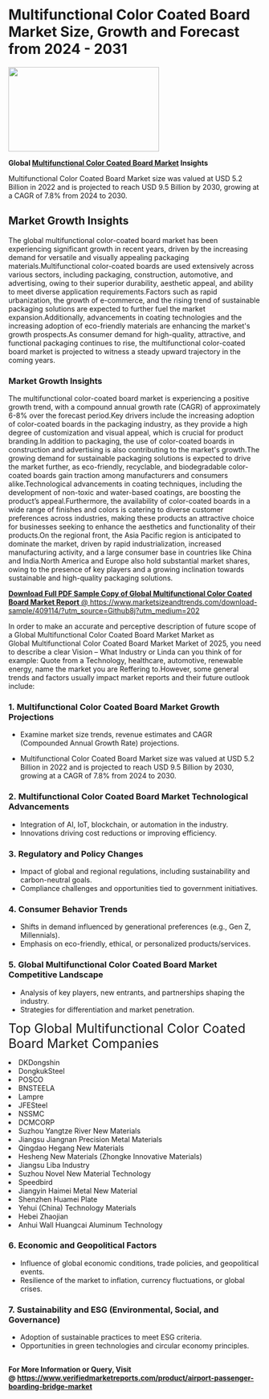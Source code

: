 <H1>Multifunctional Color Coated Board Market Size, Growth and Forecast from 2024 - 2031</H1><img class="aligncenter size-medium wp-image-584254" src="https://thirdeyenews.in/wp-content/uploads/2024/09/Global-Market-Research-300x168.jpeg" alt="" width="300" height="168" /><p><strong>Global&nbsp;<a href="https://www.marketsizeandtrends.com/download-sample/409114/?utm_source=Github8j?utm_medium=202">Multifunctional Color Coated Board Market</a> Insights</strong></p><p>Multifunctional Color Coated Board Market size was valued at USD 5.2 Billion in 2022 and is projected to reach USD 9.5 Billion by 2030, growing at a CAGR of 7.8% from 2024 to 2030.</p><p><h2>Market Growth Insights</h2> <p>The global multifunctional color-coated board market has been experiencing significant growth in recent years, driven by the increasing demand for versatile and visually appealing packaging materials.Multifunctional color-coated boards are used extensively across various sectors, including packaging, construction, automotive, and advertising, owing to their superior durability, aesthetic appeal, and ability to meet diverse application requirements.Factors such as rapid urbanization, the growth of e-commerce, and the rising trend of sustainable packaging solutions are expected to further fuel the market expansion.Additionally, advancements in coating technologies and the increasing adoption of eco-friendly materials are enhancing the market's growth prospects.As consumer demand for high-quality, attractive, and functional packaging continues to rise, the multifunctional color-coated board market is projected to witness a steady upward trajectory in the coming years.</p> <p><a href="#"></a></p> <h3>Market Growth Insights</h3> <p>The multifunctional color-coated board market is experiencing a positive growth trend, with a compound annual growth rate (CAGR) of approximately 6-8% over the forecast period.Key drivers include the increasing adoption of color-coated boards in the packaging industry, as they provide a high degree of customization and visual appeal, which is crucial for product branding.In addition to packaging, the use of color-coated boards in construction and advertising is also contributing to the market's growth.The growing demand for sustainable packaging solutions is expected to drive the market further, as eco-friendly, recyclable, and biodegradable color-coated boards gain traction among manufacturers and consumers alike.Technological advancements in coating techniques, including the development of non-toxic and water-based coatings, are boosting the product’s appeal.Furthermore, the availability of color-coated boards in a wide range of finishes and colors is catering to diverse customer preferences across industries, making these products an attractive choice for businesses seeking to enhance the aesthetics and functionality of their products.On the regional front, the Asia Pacific region is anticipated to dominate the market, driven by rapid industrialization, increased manufacturing activity, and a large consumer base in countries like China and India.North America and Europe also hold substantial market shares, owing to the presence of key players and a growing inclination towards sustainable and high-quality packaging solutions.<p><a href="#"></p><p><span class=""><strong>Download Full PDF Sample Copy of Global Multifunctional Color Coated Board Market Report</strong> @ <a href="https://www.marketsizeandtrends.com/download-sample/409114/?utm_source=Github8j?utm_medium=202" target="_blank">https://www.marketsizeandtrends.com/download-sample/409114/?utm_source=Github8j?utm_medium=202</a></span></p><p>In order to make an accurate and perceptive description of future scope of a Global&nbsp;Multifunctional Color Coated Board Market Market as Global&nbsp;Multifunctional Color Coated Board Market Market of 2025, you need to describe a clear Vision &ndash; What Industry or Linda can you think of for example: Quote from a Technology, healthcare, automotive, renewable energy, name the market you are Reffering to.However, some general trends and factors usually impact market reports and their future outlook include:</p><h3>1.&nbsp;<strong>Multifunctional Color Coated Board Market Growth Projections</strong></h3><ul><li>Examine market size trends, revenue estimates and CAGR (Compounded Annual Growth Rate) projections.</li><li><p>Multifunctional Color Coated Board Market size was valued at USD 5.2 Billion in 2022 and is projected to reach USD 9.5 Billion by 2030, growing at a CAGR of 7.8% from 2024 to 2030.</p></li></ul><h3>2.&nbsp;<strong>Multifunctional Color Coated Board Market Technological Advancements</strong></h3><ul><li>Integration of AI, IoT, blockchain, or automation in the industry.</li><li>Innovations driving cost reductions or improving efficiency.</li></ul><h3>3.&nbsp;<strong>Regulatory and Policy Changes</strong></h3><ul><li>Impact of global and regional regulations, including sustainability and carbon-neutral goals.</li><li>Compliance challenges and opportunities tied to government initiatives.</li></ul><h3>4.&nbsp;<strong>Consumer Behavior Trends</strong></h3><ul><li>Shifts in demand influenced by generational preferences (e.g., Gen Z, Millennials).</li><li>Emphasis on eco-friendly, ethical, or personalized products/services.</li></ul><h3>5.&nbsp;<strong>Global Multifunctional Color Coated Board Market Competitive Landscape</strong></h3><ul><li>Analysis of key players, new entrants, and partnerships shaping the industry.</li><li>Strategies for differentiation and market penetration.</li></ul><p data-pm-slice="1 1 []"><span style="color: inherit; font-family: inherit; font-size: 25px;">Top Global Multifunctional Color Coated Board Market Companies</span></p><div class="" data-test-id=""><p><li>DKDongshin</li><li> DongkukSteel</li><li> POSCO</li><li> BNSTEELA</li><li> Lampre</li><li> JFESteel</li><li> NSSMC</li><li> DCMCORP</li><li> Suzhou Yangtze River New Materials</li><li> Jiangsu Jiangnan Precision Metal Materials</li><li> Qingdao Hegang New Materials</li><li> Hesheng New Materials (Zhongke Innovative Materials)</li><li> Jiangsu Liba Industry</li><li> Suzhou Novel New Material Technology</li><li> Speedbird</li><li> Jiangyin Haimei Metal New Material</li><li> Shenzhen Huamei Plate</li><li> Yehui (China) Technology Materials</li><li> Hebei Zhaojian</li><li> Anhui Wall Huangcai Aluminum Technology</li></p></div><h3>6.&nbsp;<strong>Economic and Geopolitical Factors</strong></h3><ul><li>Influence of global economic conditions, trade policies, and geopolitical events.</li><li>Resilience of the market to inflation, currency fluctuations, or global crises.</li></ul><h3>7.&nbsp;<strong>Sustainability and ESG (Environmental, Social, and Governance)</strong></h3><ul><li>Adoption of sustainable practices to meet ESG criteria.</li><li>Opportunities in green technologies and circular economy principles.</li></ul><h2><strong style="font-size: 14px;">For More Information or Query, Visit @&nbsp;</strong><a style="background-color: #ffffff; font-size: 14px;" href="https://www.marketsizeandtrends.com/report/multifunctional-color-coated-board-market/" target="_blank">https://www.verifiedmarketreports.com/product/airport-passenger-boarding-bridge-market</a></h2>